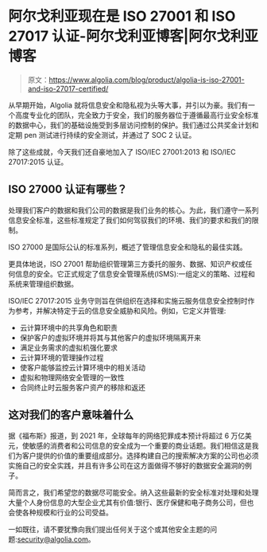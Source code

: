 # 阿尔戈利亚现在是 ISO 27001 和 ISO 27017 认证-阿尔戈利亚博客|阿尔戈利亚博客

> 原文：<https://www.algolia.com/blog/product/algolia-is-iso-27001-and-iso-27017-certified/>

从早期开始，Algolia 就将信息安全和隐私视为头等大事，并引以为豪。我们有一个高度专业化的团队，完全致力于安全，我们的服务器位于遵循最高行业安全标准的数据中心，我们的基础设施受到多层访问控制的保护。我们通过公共奖金计划和定期 pen 测试进行持续的安全测试，并通过了 SOC 2 认证。

除了这些成就，今天我们还自豪地加入了 ISO/IEC 27001:2013 和 ISO/IEC 27017:2015 认证。

## [](#what-are-iso-27000-certifications)ISO 27000 认证有哪些？

处理我们客户的数据和我们公司的数据是我们业务的核心。为此，我们遵守一系列信息安全标准，这些标准规定了我们如何驾驭我们的环境、我们的要求和我们的限制。

ISO 27000 是国际公认的标准系列，概述了管理信息安全和隐私的最佳实践。

更具体地说，ISO 27001 帮助组织管理第三方委托的服务、数据、知识产权或任何信息的安全。它正式规定了信息安全管理系统(ISMS):一组定义的策略、过程和系统来管理组织数据。

ISO/IEC 27017:2015 业务守则旨在供组织在选择和实施云服务信息安全控制时作为参考，并解决特定于云的信息安全威胁和风险。例如，它定义并管理:

*   云计算环境中的共享角色和职责
*   保护客户的虚拟环境并将其与其他客户的虚拟环境隔离开来
*   满足业务需求的虚拟机强化要求
*   云计算环境的管理操作过程
*   使客户能够监控云计算环境中的相关活动
*   虚拟和物理网络安全管理的一致性
*   合同终止时云服务客户资产的移除和返还

## [](#what-this-means-for-our-customers)这对我们的客户意味着什么

据《福布斯》报道，到 2021 年，全球每年的网络犯罪成本预计将超过 6 万亿美元，使敏感的消费者和公司信息的安全成为一个重要的商业话题。我们相信这是我们为客户提供的价值的重要组成部分。选择构建自己的搜索解决方案的公司也必须实施自己的安全实践，并且有许多公司在这方面做得不够好的数据安全漏洞的例子。

简而言之，我们希望您的数据尽可能安全。纳入这些最新的安全标准对处理和处理大量个人身份信息的大型企业尤其有价值:银行、医疗保健和电子商务公司，但也会使各种规模和行业的公司受益。

一如既往，请不要犹豫向我们提出任何关于这个或其他安全主题的问题:[security@algolia.com](mailto:security@algolia.com)。
